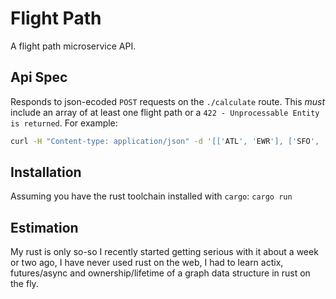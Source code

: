 # Flight Path

A flight path microservice API.

## Api Spec

Responds to json-ecoded `POST` requests on the `./calculate` route. This _must_ include an array of at least one flight path or a `422 - Unprocessable Entity is returned`. For example:

```bash
curl -H "Content-type: application/json" -d '[['ATL', 'EWR'], ['SFO', 'ATL']]' 'http://localhost:8080/calculate'
```

## Installation

Assuming you have the rust toolchain installed with `cargo`: `cargo run`

## Estimation

My rust is only so-so I recently started getting serious with it about a week or two ago, I have never used rust on the web, I had to learn actix, futures/async and ownership/lifetime of a graph data structure in rust on the fly.
